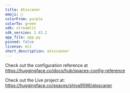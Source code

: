 ```yaml
---
title: Atsscaner
emoji: 🐠
colorFrom: purple
colorTo: green
sdk: streamlit
sdk_version: 1.43.2
app_file: app.py
pinned: false
license: mit
short_description: atsscanner
---
```


Check out the configuration reference at https://huggingface.co/docs/hub/spaces-config-reference

Check out the Live project at: https://huggingface.co/spaces/shiva9596/atsscaner
